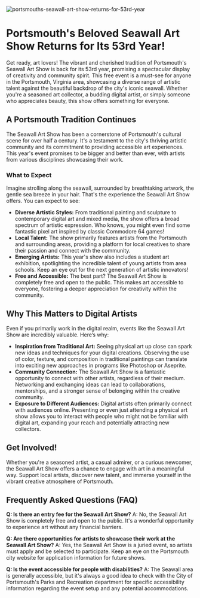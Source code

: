![portsmouths-seawall-art-show-returns-for-53rd-year](https://images.pexels.com/photos/28300390/pexels-photo-28300390.jpeg?auto=compress&cs=tinysrgb&fit=crop&h=627&w=1200)

# Portsmouth's Beloved Seawall Art Show Returns for Its 53rd Year!

Get ready, art lovers! The vibrant and cherished tradition of Portsmouth's Seawall Art Show is back for its 53rd year, promising a spectacular display of creativity and community spirit. This free event is a must-see for anyone in the Portsmouth, Virginia area, showcasing a diverse range of artistic talent against the beautiful backdrop of the city's iconic seawall.  Whether you're a seasoned art collector, a budding digital artist, or simply someone who appreciates beauty, this show offers something for everyone.

## A Portsmouth Tradition Continues

The Seawall Art Show has been a cornerstone of Portsmouth's cultural scene for over half a century. It's a testament to the city's thriving artistic community and its commitment to providing accessible art experiences. This year's event promises to be bigger and better than ever, with artists from various disciplines showcasing their work.

### What to Expect

Imagine strolling along the seawall, surrounded by breathtaking artwork, the gentle sea breeze in your hair. That's the experience the Seawall Art Show offers. You can expect to see:

*   **Diverse Artistic Styles:** From traditional painting and sculpture to contemporary digital art and mixed media, the show offers a broad spectrum of artistic expression. Who knows, you might even find some fantastic pixel art inspired by classic Commodore 64 games!
*   **Local Talent:** The show primarily features artists from the Portsmouth and surrounding areas, providing a platform for local creatives to share their passion and connect with the community.
*   **Emerging Artists:** This year's show also includes a student art exhibition, spotlighting the incredible talent of young artists from area schools. Keep an eye out for the next generation of artistic innovators!
*   **Free and Accessible:** The best part? The Seawall Art Show is completely free and open to the public. This makes art accessible to everyone, fostering a deeper appreciation for creativity within the community.

## Why This Matters to Digital Artists

Even if you primarily work in the digital realm, events like the Seawall Art Show are incredibly valuable. Here’s why:

*   **Inspiration from Traditional Art:** Seeing physical art up close can spark new ideas and techniques for your digital creations. Observing the use of color, texture, and composition in traditional paintings can translate into exciting new approaches in programs like Photoshop or Aseprite.
*   **Community Connection:** The Seawall Art Show is a fantastic opportunity to connect with other artists, regardless of their medium. Networking and exchanging ideas can lead to collaborations, mentorships, and a stronger sense of belonging within the creative community.
*   **Exposure to Different Audiences:** Digital artists often primarily connect with audiences online. Presenting or even just attending a physical art show allows you to interact with people who might not be familiar with digital art, expanding your reach and potentially attracting new collectors.

## Get Involved!

Whether you're a seasoned artist, a casual admirer, or a curious newcomer, the Seawall Art Show offers a chance to engage with art in a meaningful way.  Support local artists, discover new talent, and immerse yourself in the vibrant creative atmosphere of Portsmouth.

## Frequently Asked Questions (FAQ)

**Q: Is there an entry fee for the Seawall Art Show?**
A: No, the Seawall Art Show is completely free and open to the public. It's a wonderful opportunity to experience art without any financial barriers.

**Q: Are there opportunities for artists to showcase their work at the Seawall Art Show?**
A: Yes, the Seawall Art Show is a juried event, so artists must apply and be selected to participate. Keep an eye on the Portsmouth city website for application information for future shows.

**Q: Is the event accessible for people with disabilities?**
A: The Seawall area is generally accessible, but it's always a good idea to check with the City of Portsmouth's Parks and Recreation department for specific accessibility information regarding the event setup and any potential accommodations.
